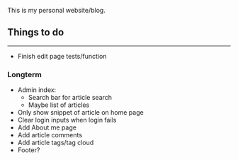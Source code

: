 This is my personal website/blog. 

## Things to do
----
* Finish edit page tests/function

### Longterm
* Admin index:
  * Search bar for article search
  * Maybe list of articles 
* Only show snippet of article on home page
* Clear login inputs when login fails
* Add About me page
* Add article comments
* Add article tags/tag cloud
* Footer?
